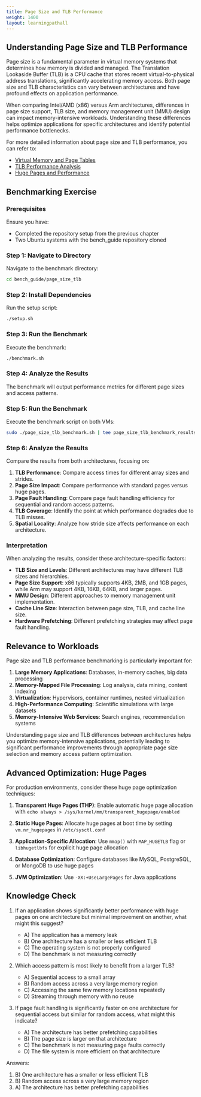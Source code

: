 ```yaml
---
title: Page Size and TLB Performance
weight: 1400
layout: learningpathall
---
```


## Understanding Page Size and TLB Performance

Page size is a fundamental parameter in virtual memory systems that determines how memory is divided and managed. The Translation Lookaside Buffer (TLB) is a CPU cache that stores recent virtual-to-physical address translations, significantly accelerating memory access. Both page size and TLB characteristics can vary between architectures and have profound effects on application performance.

When comparing Intel/AMD (x86) versus Arm architectures, differences in page size support, TLB size, and memory management unit (MMU) design can impact memory-intensive workloads. Understanding these differences helps optimize applications for specific architectures and identify potential performance bottlenecks.

For more detailed information about page size and TLB performance, you can refer to:
- [Virtual Memory and Page Tables](https://www.kernel.org/doc/gorman/html/understand/understand006.html)
- [TLB Performance Analysis](https://www.cs.cornell.edu/courses/cs6120/2019fa/blog/tlb-performance/)
- [Huge Pages and Performance](https://www.kernel.org/doc/html/latest/admin-guide/mm/hugetlbpage.html)

## Benchmarking Exercise

### Prerequisites

Ensure you have:
- Completed the repository setup from the previous chapter
- Two Ubuntu systems with the bench_guide repository cloned

### Step 1: Navigate to Directory

Navigate to the benchmark directory:

```bash
cd bench_guide/page_size_tlb
```

### Step 2: Install Dependencies

Run the setup script:

```bash
./setup.sh
```

### Step 3: Run the Benchmark

Execute the benchmark:

```bash
./benchmark.sh
```

### Step 4: Analyze the Results

The benchmark will output performance metrics for different page sizes and access patterns.

### Step 5: Run the Benchmark

Execute the benchmark script on both VMs:

```bash
sudo ./page_size_tlb_benchmark.sh | tee page_size_tlb_benchmark_results.txt
```

### Step 6: Analyze the Results

Compare the results from both architectures, focusing on:

1. **TLB Performance**: Compare access times for different array sizes and strides.
2. **Page Size Impact**: Compare performance with standard pages versus huge pages.
3. **Page Fault Handling**: Compare page fault handling efficiency for sequential and random access patterns.
4. **TLB Coverage**: Identify the point at which performance degrades due to TLB misses.
5. **Spatial Locality**: Analyze how stride size affects performance on each architecture.

### Interpretation

When analyzing the results, consider these architecture-specific factors:

- **TLB Size and Levels**: Different architectures may have different TLB sizes and hierarchies.
- **Page Size Support**: x86 typically supports 4KB, 2MB, and 1GB pages, while Arm may support 4KB, 16KB, 64KB, and larger pages.
- **MMU Design**: Different approaches to memory management unit implementation.
- **Cache Line Size**: Interaction between page size, TLB, and cache line size.
- **Hardware Prefetching**: Different prefetching strategies may affect page fault handling.

## Relevance to Workloads

Page size and TLB performance benchmarking is particularly important for:

1. **Large Memory Applications**: Databases, in-memory caches, big data processing
2. **Memory-Mapped File Processing**: Log analysis, data mining, content indexing
3. **Virtualization**: Hypervisors, container runtimes, nested virtualization
4. **High-Performance Computing**: Scientific simulations with large datasets
5. **Memory-Intensive Web Services**: Search engines, recommendation systems

Understanding page size and TLB differences between architectures helps you optimize memory-intensive applications, potentially leading to significant performance improvements through appropriate page size selection and memory access pattern optimization.

## Advanced Optimization: Huge Pages

For production environments, consider these huge page optimization techniques:

1. **Transparent Huge Pages (THP)**: Enable automatic huge page allocation with `echo always > /sys/kernel/mm/transparent_hugepage/enabled`

2. **Static Huge Pages**: Allocate huge pages at boot time by setting `vm.nr_hugepages` in `/etc/sysctl.conf`

3. **Application-Specific Allocation**: Use `mmap()` with `MAP_HUGETLB` flag or `libhugetlbfs` for explicit huge page allocation

4. **Database Optimization**: Configure databases like MySQL, PostgreSQL, or MongoDB to use huge pages

5. **JVM Optimization**: Use `-XX:+UseLargePages` for Java applications

## Knowledge Check

1. If an application shows significantly better performance with huge pages on one architecture but minimal improvement on another, what might this suggest?
   - A) The application has a memory leak
   - B) One architecture has a smaller or less efficient TLB
   - C) The operating system is not properly configured
   - D) The benchmark is not measuring correctly

2. Which access pattern is most likely to benefit from a larger TLB?
   - A) Sequential access to a small array
   - B) Random access across a very large memory region
   - C) Accessing the same few memory locations repeatedly
   - D) Streaming through memory with no reuse

3. If page fault handling is significantly faster on one architecture for sequential access but similar for random access, what might this indicate?
   - A) The architecture has better prefetching capabilities
   - B) The page size is larger on that architecture
   - C) The benchmark is not measuring page faults correctly
   - D) The file system is more efficient on that architecture

Answers:
1. B) One architecture has a smaller or less efficient TLB
2. B) Random access across a very large memory region
3. A) The architecture has better prefetching capabilities